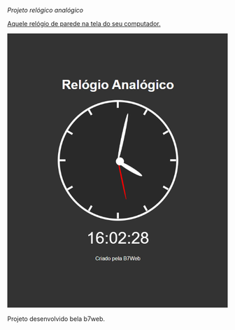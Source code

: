 *Projeto relógico analógico*

<a href="http://relogioanalogico.lsdevtec.com/" target="_blank">Aquele relógio de parede na tela do seu computador.</a>

<img src=/assets/img/relogio.png>

Projeto desenvolvido bela b7web.

